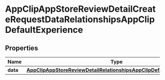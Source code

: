 

# AppClipAppStoreReviewDetailCreateRequestDataRelationshipsAppClipDefaultExperience


## Properties

| Name | Type | Description | Notes |
|------------ | ------------- | ------------- | -------------|
|**data** | [**AppClipAppStoreReviewDetailRelationshipsAppClipDefaultExperienceData**](AppClipAppStoreReviewDetailRelationshipsAppClipDefaultExperienceData.md) |  |  |



